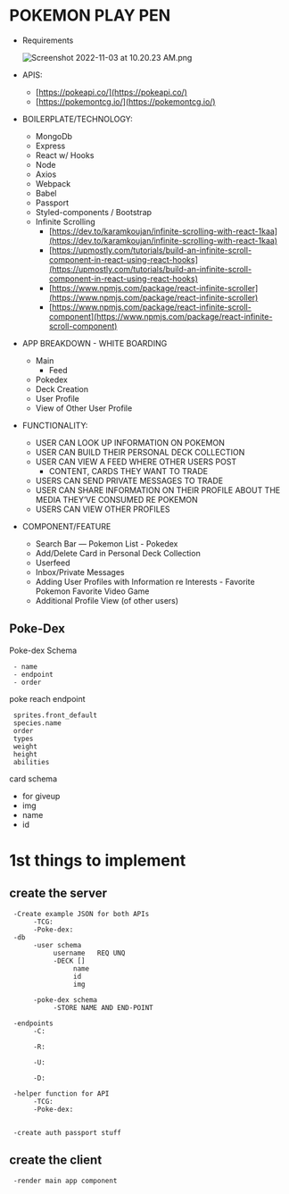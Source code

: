 
# POKEMON PLAY PEN

- Requirements

    ![Screenshot 2022-11-03 at 10.20.23 AM.png](https://s3-us-west-2.amazonaws.com/secure.notion-static.com/26a4c01f-402a-477a-afbf-68b32092e0bc/Screenshot_2022-11-03_at_10.20.23_AM.png)

- APIS:
    - [https://pokeapi.co/](https://pokeapi.co/)
    - [https://pokemontcg.io/](https://pokemontcg.io/)
- BOILERPLATE/TECHNOLOGY:
    - MongoDb
    - Express
    - React w/ Hooks
    - Node
    - Axios
    - Webpack
    - Babel
    - Passport
    - Styled-components / Bootstrap
    - Infinite Scrolling
        - [https://dev.to/karamkoujan/infinite-scrolling-with-react-1kaa](https://dev.to/karamkoujan/infinite-scrolling-with-react-1kaa)
        - [https://upmostly.com/tutorials/build-an-infinite-scroll-component-in-react-using-react-hooks](https://upmostly.com/tutorials/build-an-infinite-scroll-component-in-react-using-react-hooks)
        - [https://www.npmjs.com/package/react-infinite-scroller](https://www.npmjs.com/package/react-infinite-scroller)
        - [https://www.npmjs.com/package/react-infinite-scroll-component](https://www.npmjs.com/package/react-infinite-scroll-component)
- APP BREAKDOWN - WHITE BOARDING
    - Main
        - Feed
    - Pokedex
    - Deck Creation
    - User Profile
    - View of Other User Profile
- FUNCTIONALITY:
    - USER CAN LOOK UP INFORMATION ON POKEMON
    - USER CAN BUILD THEIR PERSONAL DECK COLLECTION
    - USER CAN VIEW A FEED WHERE OTHER USERS POST
        - CONTENT, CARDS THEY WANT TO TRADE
    - USERS CAN SEND PRIVATE MESSAGES TO TRADE
    - USER CAN SHARE INFORMATION ON THEIR PROFILE ABOUT THE MEDIA THEY’VE CONSUMED RE POKEMON
    - USERS CAN VIEW OTHER PROFILES
- COMPONENT/FEATURE
    - Search Bar — Pokemon List - Pokedex
    - Add/Delete Card in Personal Deck Collection
    - Userfeed
    - Inbox/Private Messages
    - Adding User Profiles with Information re Interests - Favorite Pokemon Favorite Video Game
    - Additional Profile View (of other users)



## Poke-Dex


Poke-dex Schema

     - name
     - endpoint
     - order


poke reach endpoint

     sprites.front_default
     species.name
     order
     types
     weight
     height
     abilities


card schema
- for giveup
- img
- name
- id




# 1st things to implement

## create the server

     -Create example JSON for both APIs
          -TCG:
          -Poke-dex:
     -db
          -user schema
               username   REQ UNQ
               -DECK []
                    name
                    id
                    img

          -poke-dex schema
               -STORE NAME AND END-POINT

     -endpoints
          -C:

          -R:

          -U:

          -D:

     -helper function for API
          -TCG:
          -Poke-dex:


     -create auth passport stuff


## create the client
     -render main app component
